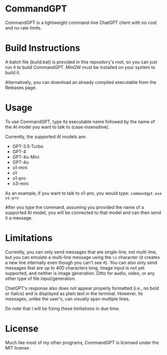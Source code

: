 # CommandGPT
CommandGPT is a lightweight command-line ChatGPT client with no cost and no rate limits.

# Build Instructions
A batch file (build.bat) is provided in this repository's root, so you can just run it to build CommandGPT. MinGW must be installed on your system to build it.

Alternatively, you can download an already compiled executable from the Releases page.

# Usage
To use CommandGPT, type its executable name followed by the name of the AI model you want to talk to (case-insensitive).

Currently, the supported AI models are:

- GPT-3.5-Turbo
- GPT-4
- GPT-4o-Mini
- GPT-4o
- o1-mini
- o1
- o1-pro
- o3-mini

As an example, if you want to talk to o1-pro, you would type: `commandgpt.exe o1-pro`

After you type the command, assuming you provided the name of a supported AI model, you will be connected to that model and can then send it a message.

# Limitations
Currently, you can only send messages that are single-line, not multi-line, but you can emulate a multi-line message using the `\n` character (it creates a new line internally even though you can't see it). You can also only send messages that are up to 400 characters long. Image input is not yet supported, and neither is image generation. Ditto for audio, video, or any other type of file input/generation.

ChatGPT's response also does not appear properly formatted (i.e., no bold or italics) and is displayed as plain text in the terminal. However, its messages, unlike the user's, can visually span multiple lines.

Do note that I will be fixing these limitations in due time.

# License
Much like most of my other programs, CommandGPT is licensed under the MIT license.
